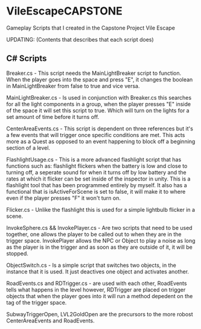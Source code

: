 # VileEscapeCAPSTONE
Gameplay Scripts that I created in the Capstone Project Vile Escape

UPDATING: (Contents that describes that each script does)

C# Scripts
-----------------------------
Breaker.cs - This script needs the MainLightBreaker script to function. When the player goes into the space and press "E", it changes the boolean in MainLightBreaker from false to true and vice versa.

MainLightBreaker.cs - Is used in conjunction with Breaker.cs this searches for all the light components in a group, when the player presses "E" inside of the space it will set this script to true. Which will turn on the lights for a set amount of time before it turns off.

CenterAreaEvents.cs - This script is dependent on three references but it's a few events that will trigger once specific conditions are met. This acts more as a Quest as opposed to an event happening to block off a beginning section of a level.

FlashlightUsage.cs - This is a more advanced flashlight script that has functions such as: flashlight flickers when the battery is low and close to turning off, a seperate sound for when it turns off by low battery and the rates at which it flicker can be set inside of the inspector in unity. This is a flashlight tool that has been programmed entirely by myself. It also has a functional that is isActiveForScene is set to false, it will make it to where even if the player presses "F" it won't turn on.

Flicker.cs - Unlike the flashlight this is used for a simple lightbulb flicker in a scene.

InvokeSphere.cs && InvokePlayer.cs - Are two scripts that need to be used together, one allows the player to be called out to when they are in the trigger space. InvokePlayer allows the NPC or Object to play a noise as long as the player is in the trigger and as soon as they are outside of it, it will be stopped.

ObjectSwitch.cs - Is a simple script that switches two objects, in the instance that it is used. It just deactives one object and activates another.

RoadEvents.cs and RDTrigger.cs - are used with each other, RoadEvents tells what happens in the level however, RDTrigger are placed on trigger objects that when the player goes into it will run a method depedent on the tag of the trigger space.

SubwayTriggerOpen, LVL2GoldOpen are the precursors to the more robost CenterAreaEvents and RoadEvents.




